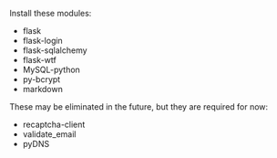 Install these modules:

 - flask
 - flask-login
 - flask-sqlalchemy
 - flask-wtf
 - MySQL-python
 - py-bcrypt
 - markdown

These may be eliminated in the future, but they are required for now:
 - recaptcha-client
 - validate_email
 - pyDNS
